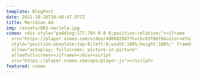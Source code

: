 ```yaml
---
template: BlogPost
date: 2021-10-26T20:48:47.977Z
title: Meridian Ad
img: /assets/003-mariela.jpg
vimeo: <div style="padding:177.78% 0 0 0;position:relative;"><iframe
  src="https://player.vimeo.com/video/498082087?h=cbc63f66f6&color=efe200&title=0&byline=0&portrait=0"
  style="position:absolute;top:0;left:0;width:100%;height:100%;" frameborder="0"
  allow="autoplay; fullscreen; picture-in-picture"
  allowfullscreen></iframe></div><script
  src="https://player.vimeo.com/api/player.js"></script>
featured: vimeo
---
```

